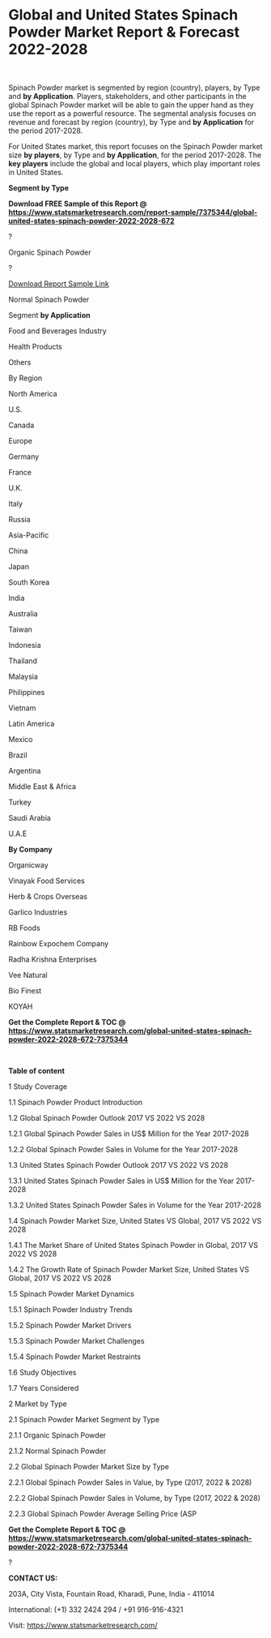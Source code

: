 <h1>Global and United States Spinach Powder Market Report & Forecast 2022-2028</h1><br/><p>Spinach Powder market is segmented by region (country), players, by Type and <strong>by Application</strong>. Players, stakeholders, and other participants in the global Spinach Powder market will be able to gain the upper hand as they use the report as a powerful resource. The segmental analysis focuses on revenue and forecast by region (country), by Type and <strong>by Application</strong> for the period 2017-2028.</p>
 
 
 
 <p>For United States market, this report focuses on the Spinach Powder market size <strong>by players</strong>, by Type and <strong>by Application</strong>, for the period 2017-2028. The <strong>key players</strong> include the global and local players, which play important roles in United States.</p>
 
 
 
 <p><strong>Segment by Type</strong></p>
 
 
 
 <div><b>Download FREE Sample of this Report @ <a href="https://www.statsmarketresearch.com/download-free-sample/7375344/global-united-states-spinach-powder-2022-2028-672">https://www.statsmarketresearch.com/report-sample/7375344/global-united-states-spinach-powder-2022-2028-672</a></b></div>
 
 
 
 <p>? </p>
 
 
 
 <p>Organic Spinach Powder</p>
 
 
 
 <p>? </p>
 
 
 
 <p><a href="https://www.statsmarketresearch.com/download-free-sample/7375344/global-united-states-spinach-powder-2022-2028-672">Download Report Sample Link</a></p>
 
 
 
 <p>Normal Spinach Powder</p>
 
 
 
 <p>Segment <strong>by Application</strong></p>
 
 
 
 <p>Food and Beverages Industry</p>
 
 
 
 <p>Health Products</p>
 
 
 
 <p>Others</p>
 
 
 
 <p>By Region</p>
 
 
 
 <p>North America</p>
 
 
 
 <p>U.S.</p>
 
 
 
 <p>Canada</p>
 
 
 
 <p>Europe</p>
 
 
 
 <p>Germany</p>
 
 
 
 <p>France</p>
 
 
 
 <p>U.K.</p>
 
 
 
 <p>Italy</p>
 
 
 
 <p>Russia</p>
 
 
 
 <p>Asia-Pacific</p>
 
 
 
 <p>China</p>
 
 
 
 <p>Japan</p>
 
 
 
 <p>South Korea</p>
 
 
 
 <p>India</p>
 
 
 
 <p>Australia</p>
 
 
 
 <p>Taiwan</p>
 
 
 
 <p>Indonesia</p>
 
 
 
 <p>Thailand</p>
 
 
 
 <p>Malaysia</p>
 
 
 
 <p>Philippines</p>
 
 
 
 <p>Vietnam</p>
 
 
 
 <p>Latin America</p>
 
 
 
 <p>Mexico</p>
 
 
 
 <p>Brazil</p>
 
 
 
 <p>Argentina</p>
 
 
 
 <p>Middle East & Africa</p>
 
 
 
 <p>Turkey</p>
 
 
 
 <p>Saudi Arabia</p>
 
 
 
 <p>U.A.E</p>
 
 
 
 <p><strong>By Company</strong></p>
 
 
 
 <p>Organicway</p>
 
 
 
 <p>Vinayak Food Services</p>
 
 
 
 <p>Herb & Crops Overseas</p>
 
 
 
 <p>Garlico Industries</p>
 
 
 
 <p>RB Foods</p>
 
 
 
 <p>Rainbow Expochem Company</p>
 
 
 
 <p>Radha Krishna Enterprises</p>
 
 
 
 <p>Vee Natural</p>
 
 
 
 <p>Bio Finest</p>
 
 
 
 <p>KOYAH</p>
 
 
 
 <div><b>Get the Complete Report & TOC @ <a href="https://www.statsmarketresearch.com/global-united-states-spinach-powder-2022-2028-672-7375344">https://www.statsmarketresearch.com/global-united-states-spinach-powder-2022-2028-672-7375344</a></b></div>
 
 
 
 <p><br />
 
 <b>Table of content</b></p>
 
 
 
 <p>1 Study Coverage<br />
 
 1.1 Spinach Powder Product Introduction<br />
 
 1.2 Global Spinach Powder Outlook 2017 VS 2022 VS 2028<br />
 
 1.2.1 Global Spinach Powder Sales in US$ Million for the Year 2017-2028<br />
 
 1.2.2 Global Spinach Powder Sales in Volume for the Year 2017-2028<br />
 
 1.3 United States Spinach Powder Outlook 2017 VS 2022 VS 2028<br />
 
 1.3.1 United States Spinach Powder Sales in US$ Million for the Year 2017-2028<br />
 
 1.3.2 United States Spinach Powder Sales in Volume for the Year 2017-2028<br />
 
 1.4 Spinach Powder Market Size, United States VS Global, 2017 VS 2022 VS 2028<br />
 
 1.4.1 The Market Share of United States Spinach Powder in Global, 2017 VS 2022 VS 2028<br />
 
 1.4.2 The Growth Rate of Spinach Powder Market Size, United States VS Global, 2017 VS 2022 VS 2028<br />
 
 1.5 Spinach Powder Market Dynamics<br />
 
 1.5.1 Spinach Powder Industry Trends<br />
 
 1.5.2 Spinach Powder Market Drivers<br />
 
 1.5.3 Spinach Powder Market Challenges<br />
 
 1.5.4 Spinach Powder Market Restraints<br />
 
 1.6 Study Objectives<br />
 
 1.7 Years Considered<br />
 
 2 Market by Type<br />
 
 2.1 Spinach Powder Market Segment by Type<br />
 
 2.1.1 Organic Spinach Powder<br />
 
 2.1.2 Normal Spinach Powder<br />
 
 2.2 Global Spinach Powder Market Size by Type<br />
 
 2.2.1 Global Spinach Powder Sales in Value, by Type (2017, 2022 & 2028)<br />
 
 2.2.2 Global Spinach Powder Sales in Volume, by Type (2017, 2022 & 2028)<br />
 
 2.2.3 Global Spinach Powder Average Selling Price (ASP</p>
 
 
 
 <div><b>Get the Complete Report & TOC @ <a href="https://www.statsmarketresearch.com/global-united-states-spinach-powder-2022-2028-672-7375344">https://www.statsmarketresearch.com/global-united-states-spinach-powder-2022-2028-672-7375344</a></b></div>
 
 
 
 <p>? </p>
 
 
 
 <p><b>CONTACT US:</b><br />
 
 203A, City Vista, Fountain Road, Kharadi, Pune, India - 411014<br />
 
 International: (+1) 332 2424 294 / +91 916-916-4321<br />
 
 Visit: <a href="https://www.statsmarketresearch.com/">https://www.statsmarketresearch.com/</a></p>